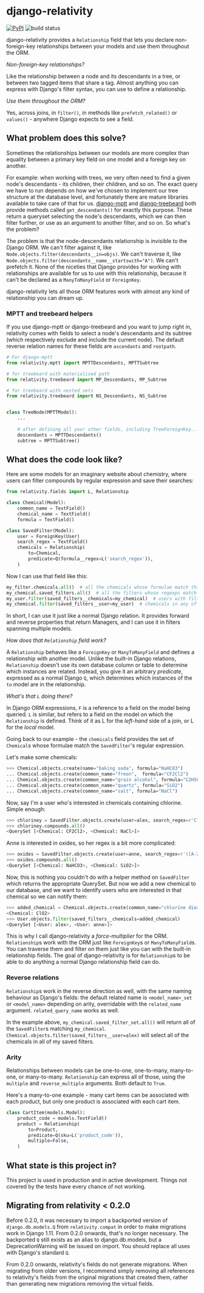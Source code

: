 # django-relativity

[![PyPI](https://img.shields.io/pypi/v/django-relativity.svg)](https://pypi.org/project/django-relativity/)
![build status](https://github.com/alexhill/django-relativity/actions/workflows/tests.yml/badge.svg)

django-relativity provides a `Relationship` field that lets you declare non-foreign-key relationships between your models and use them throughout the ORM.

_Non-foreign-key relationships?_

Like the relationship between a node and its descendants in a tree, or between two tagged items that share a tag. Almost anything you can express with Django's filter syntax, you can use to define a relationship.

_Use them throughout the ORM?_

Yes, across joins, in `filter()`, in methods like `prefetch_related()` or `values()` - anywhere Django expects to see a field.

## What problem does this solve?

Sometimes the relationships between our models are more complex than equality between a primary key field on one model and a foreign key on another.

For example: when working with trees, we very often need to find a given node's descendants - its children, their children, and so on. The exact query we have to run depends on how we've chosen to implement our tree structure at the database level, and fortunately there are mature libraries available to take care of that for us. [django-mptt](http://django-mptt.readthedocs.io/en/latest/models.html#get-descendants-include-self-false) and [django-treebeard](http://django-treebeard.readthedocs.io/en/latest/api.html#treebeard.models.Node.get_descendants) both provide methods called `get_descendants()` for exactly this purpose. These return a queryset selecting the node's descendants, which we can then filter further, or use as an argument to another filter, and so on. So what's the problem?

The problem is that the node-descendants relationship is invisible to the Django ORM. We can't filter against it, like `Node.objects.filter(descendants__in=objs)`. We can't traverse it, like `Node.objects.filter(descendants__name__startswith="A")`. We can't prefetch it. None of the niceties that Django provides for working with relationships are available for us to use with this relationship, because it can't be declared as a `ManyToManyField` or `ForeignKey`.

django-relativity lets all those ORM features work with almost any kind of relationship you can dream up.

### MPTT and treebeard helpers

If you use django-mptt or django-treebeard and you want to jump right in, relativity comes with fields to select a node's descendants and its subtree (which respectively exclude and include the current node). The default reverse relation names for these fields are `ascendants` and `rootpath`.

```python
# For django-mptt
from relativity.mptt import MPTTDescendants, MPTTSubtree

# for treebeard with materialised path
from relativity.treebeard import MP_Descendants, MP_Subtree

# for treebeard with nested sets
from relativity.treebeard import NS_Descendants, NS_Subtree


class TreeNode(MPTTModel):
    ...
    
    # after defining all your other fields, including TreeForeignKey...
    descendants = MPTTDescendants()
    subtree = MPTTSubtree()
```

## What does the code look like?

Here are some models for an imaginary website about chemistry, where users can filter compounds by regular expression and save their searches:

```python
from relativity.fields import L, Relationship

class Chemical(Model):
    common_name = TextField()
    chemical_name = TextField()
    formula = TextField()

class SavedFilter(Model):
    user = ForeignKey(User)
    search_regex = TextField()
    chemicals = Relationship(
        to=Chemical,
        predicate=Q(formula__regex=L('search_regex')),
    )
```

Now I can use that field like this:

```python
my_filter.chemicals.all()  # all the chemicals whose formulae match this filter
my_chemical.saved_filters.all()  # all the filters whose regexps match this chemical
my_user.filter(saved_filters__chemicals=my_chemical)  # users with filters matching this chemical
my_chemical.filter(saved_filters__user=my_user)  # chemicals in any of this user's filters
```

In short, I can use it just like a normal Django relation. It provides forward and reverse properties that return Managers, and I can use it in filters spanning multiple models.

_How does that `Relationship` field work?_

A `Relationship` behaves like a `ForeignKey` or `ManyToManyField` and defines a relationship with another model. Unlike the built-in Django relations, `Relationship` doesn't use its own database column or table to determine which instances are related. Instead, you give it an arbitrary _predicate_, expressed as a normal Django `Q`, which determines which instances of the `to` model are in the relationship.

_What's that `L` doing there?_

In Django ORM expressions, `F` is a reference to a field on the model being queried. `L` is similar, but refers to a field on the model on which the `Relationship` is defined. Think of it as L for the _left-hand_ side of a join, or L for the _local_ model.

Going back to our example - the `chemicals` field provides the set of `Chemical`s whose formulae match the `SavedFilter`'s regular expression.

Let's make some chemicals:

```python
>>> Chemical.objects.create(name="baking soda", formula="NaHCO3")
... Chemical.objects.create(common_name="freon",  formula="CF2Cl2")
... Chemical.objects.create(common_name="grain alcohol", formula="C2H5OH")
... Chemical.objects.create(common_name="quartz", formula="SiO2")
... Chemical.objects.create(common_name="salt", formula="NaCl")
```

Now, say I'm a user who's interested in chemicals containing chlorine. Simple enough:

```python
>>> chloriney = SavedFilter.objects.create(user=alex, search_regex=r'Cl')
>>> chloriney.compounds.all()
<QuerySet [<Chemical: CF2Cl2>, <Chemical: NaCl>]>
```

Anne is interested in oxides, so her regex is a bit more complicated:

```python
>>> oxides = SavedFilter.objects.create(user=anne, search_regex=r'([A-Z][a-z]?\d*)O(\d+|(?!H))')
>>> oxides.compounds.all()
<QuerySet [<Chemical: NaHCO3>, <Chemical: SiO2>]>
```

Now, this is nothing you couldn't do with a helper method on `SavedFilter` which returns the appropriate QuerySet. But now we add a new chemical to our database, and we want to identify users who are interested in that chemical so we can notify them:

```python
>>> added_chemical = Chemical.objects.create(common_name="chlorine dioxide", chemical_name="chlorine dioxide", formula="ClO2")
<Chemical: ClO2>
>>> User.objects.filter(saved_filters__chemicals=added_chemical)
<QuerySet [<User: alex>, <User: anne>]>
```

This is why I call django-relativity a _force-multiplier_ for the ORM. `Relationship`s work with the ORM just like `ForeignKey`s or `ManyToManyField`s. You can traverse them and filter on them just like you can with the built-in relationship fields. The goal of django-relativity is for `Relationship`s to be able to do anything a normal Django relationship field can do.

### Reverse relations

`Relationship`s work in the reverse direction as well, with the same naming behaviour as Django's fields: the default related name is `<model_name>_set` or `<model_name>` depending on arity, overridable with the `related_name` argument. `related_query_name` works as well.

In the example above, `my_chemical.saved_filter_set.all()` will return all of the `SavedFilter`s matching `my_chemical`. `Chemical.objects.filter(saved_filters__user=alex)` will select all of the chemicals in all of my saved filters.

### Arity

Relationships between models can be one-to-one, one-to-many, many-to-one, or many-to-many. `Relationship` can express all of those, using the `multiple` and `reverse_multiple` arguments. Both default to `True`.

Here's a many-to-one example - many cart items can be associated with each product, but only one product is associated with each cart item.

```python
class CartItem(models.Model):
    product_code = models.TextField()
    product = Relationship(
        to=Product,
        predicate=Q(sku=L('product_code')),
        multiple=False,
    )
```

## What state is this project in?

This project is used in production and in active development. Things not covered by the tests have every chance of not working.


## Migrating from relativity < 0.2.0

Before 0.2.0, it was necessary to import a backported version of `django.db.models.Q` from `relativity.compat` in order to make migrations work in Django 1.11. From 0.2.0 onwards, that's no longer necessary. The backported `Q` still exists as an alias to django.db.models, but a DeprecationWarning will be issued on import. You should replace all uses with Django's standard `Q`.

From 0.2.0 onwards, relativity's fields do not generate migrations. When migrating from older versions, I recommend simply removing all references to relativity's fields from the original migrations that created them, rather than generating new migrations removing the virtual fields.
